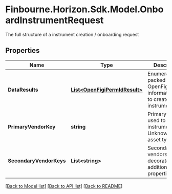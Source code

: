 # Finbourne.Horizon.Sdk.Model.OnboardInstrumentRequest
The full structure of a instrument creation / onboarding request

## Properties

Name | Type | Description | Notes
------------ | ------------- | ------------- | -------------
**DataResults** | [**List&lt;OpenFigiPermIdResult&gt;**](OpenFigiPermIdResult.md) | Enumerable packed OpenFigi/PermId information used to create instruments | 
**PrimaryVendorKey** | **string** | Primary vendor used to master instrument from Unknown to an asset type | [optional] 
**SecondaryVendorKeys** | **List&lt;string&gt;** | Secondary vendors used to decorate additional properties | [optional] 

[[Back to Model list]](../README.md#documentation-for-models) [[Back to API list]](../README.md#documentation-for-api-endpoints) [[Back to README]](../README.md)


